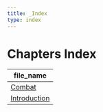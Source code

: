 ```yaml
---
title: _Index
type: index
---
```


# Chapters Index

| file_name                          |
| ---------------------------------- |
| [Combat](../Combat.md)             |
| [Introduction](../Introduction.md) |
